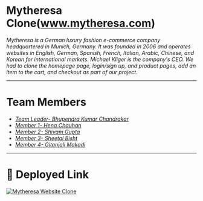 # **Mytheresa Clone(www.mytheresa.com)**
_Mytheresa is a German luxury fashion e-commerce company headquartered in Munich, Germany. It was founded in 2006 and operates websites in English, German, Spanish, French, Italian, Arabic, Chinese, and Korean for international markets. Michael Kliger is the company's CEO. We had to clone the homepage page, login/sign up, and product pages, add an item to the cart, and checkout as part of our project._
___

# **Team Members**
- _[Team Leader- Bhupendra Kumar Chandrakar](https://github.com/bkcjanta)_ 
-   _[Member 1- Hena Chauhan](https://github.com/hena1019)_
-  _[Member 2- Shivam Gupta](https://github.com/shivamgme8881)_
-  _[Member 3- Sheetal Bisht](https://github.com/sheetalbisht2001)_
- _[Member 4- Gitanjali Makadi](https://github.com/geetamakadi123)_

___

# **🔗 Deployed Link**
[![Mytheresa Website Clone](https://www.absence.io/assets/images/logos/logo_mytheresa.png)](www.mytheresa.com)
